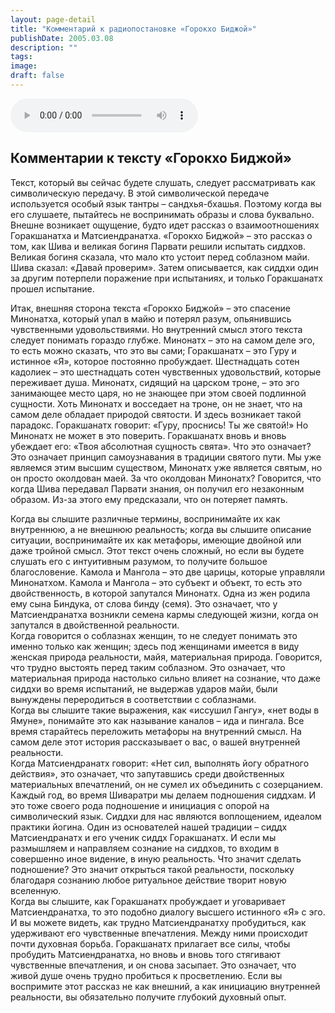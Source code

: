```yaml
---
layout: page-detail
title: "Комментарий к радиопостановке «Горокхо Биджой»"
publishDate: 2005.03.08
description: ""
tags:
image:
draft: false
---
```


<audio title="2005.03.08 - Комментарий к радиопостановке «Горокхо Биджой».mp3" src="https://filer-api.advayta.org/v1.0/public/files/75871" controls=""></audio>

## 
## 
## **Комментарии к тексту «Горокхо Биджой»**
 Текст, который вы сейчас будете слушать, следует рассматривать как символическую передачу. В этой символической передаче используется особый язык тантры – сандхья-бхашья. Поэтому когда вы его слушаете, пытайтесь не воспринимать образы и слова буквально. Внешне возникает ощущение, будто идет рассказ о взаимоотношениях Горакшанатха и Матсиендранатха. «Горокхо Биджой» – это рассказ о том, как Шива и великая богиня Парвати решили испытать сиддхов. Великая богиня сказала, что мало кто устоит перед соблазном майи. Шива сказал: «Давай проверим». Затем описывается, как сиддхи один за другим потерпели поражение при испытаниях, и только Горакшанатх прошел испытание.   
  
 Итак, внешняя сторона текста «Горокхо Биджой» – это спасение Минонатха, который упал в майю и потерял разум, опьянившись чувственными удовольствиями. Но внутренний смысл этого текста следует понимать гораздо глубже. Минонатх – это на самом деле эго, то есть можно сказать, что это вы сами; Горакшанатх – это Гуру и истинное «Я», которое постоянно пробуждает. Шестнадцать сотен кадолиек – это шестнадцать сотен чувственных удовольствий, которые переживает душа. Минонатх, сидящий на царском троне, – это эго занимающее место царя, но не знающее при этом своей подлинной сущности. Хоть Минонатх и восседает на троне, он не знает, что на самом деле обладает природой святости. И здесь возникает такой парадокс. Горакшанатх говорит: «Гуру, проснись! Ты же святой!» Но Минонатх не может в это поверить. Горакшанатх вновь и вновь убеждает его: «Твоя абсолютная сущность свята». Что это означает? Это означает принцип самоузнавания в традиции святого пути. Мы уже являемся этим высшим существом, Минонатх уже является святым, но он просто околдован маей. За что околдован Минонатх? Говорится, что когда Шива передавал Парвати знания, он получил его незаконным образом. Из-за этого ему предсказали, что он потеряет память.   
  
 Когда вы слышите различные термины, воспринимайте их как внутреннюю, а не внешнюю реальность; когда вы слышите описание ситуации, воспринимайте их как метафоры, имеющие двойной или даже тройной смысл. Этот текст очень сложный, но если вы будете слушать его с интуитивным разумом, то получите большое благословение. Камола и Мангола – это две царицы, которые управляли Минонатхом. Камола и Мангола – это субъект и объект, то есть это двойственность, в которой запутался Минонатх. Одна из жен родила ему сына Биндука, от слова бинду (семя). Это означает, что у Матсиендранатха возникли семена кармы следующей жизни, когда он запутался в двойственной реальности.   
 Когда говорится о соблазнах женщин, то не следует понимать это именно только как женщин; здесь под женщинами имеется в виду женская природа реальности, майя, материальная природа. Говорится, что трудно выстоять перед таким соблазном. Это означает, что материальная природа настолько сильно влияет на сознание, что даже сиддхи во время испытаний, не выдержав ударов майи, были вынуждены переродиться в соответствии с соблазнами.   
 Когда вы слышите такие выражения, как «иссушил Гангу», «нет воды в Ямуне», понимайте это как называние каналов – ида и пингала. Все время старайтесь переложить метафоры на внутренний смысл. На самом деле этот история рассказывает о вас, о вашей внутренней реальности.   
 Когда Матсиендранатх говорит: «Нет сил, выполнять йогу обратного действия», это означает, что запутавшись среди двойственных материальных впечатлений, он не сумел их объединить с созерцанием.   
 Каждый год, во время Шиваратри мы делаем подношения сиддхам. И это тоже своего рода подношение и инициация с опорой на символический язык. Сиддхи для нас являются воплощением, идеалом практики йогина. Один из основателей нашей традиции – сиддх Матсиендранатх и его ученик сиддх Горакшанатх. И если мы размышляем и направляем сознание на сиддхов, то входим в совершенно иное видение, в иную реальность. Что значит сделать подношение? Это значит открыться такой реальности, поскольку благодаря сознанию любое ритуальное действие творит новую вселенную.   
 Когда вы слышите, как Горакшанатх пробуждает и уговаривает Матсиендранатха, то это подобно диалогу высшего истинного «Я» с эго. И вы можете видеть, как трудно Матсиендранатху пробудиться, как удерживают его чувственные впечатления. Между ними происходит почти духовная борьба. Горакшанатх прилагает все силы, чтобы пробудить Матсиендранатха, но вновь и вновь того стягивают чувственные впечатления, и он снова засыпает. Это означает, что живой душе очень трудно пробиться к просветлению. Если вы воспримите этот рассказ не как внешний, а как инициацию внутренней реальности, вы обязательно получите глубокий духовный опыт.

## 
##   
